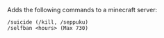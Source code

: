 Adds the following commands to a minecraft server:
```
/suicide (/kill, /seppuku)
/selfban <hours> (Max 730)
```
